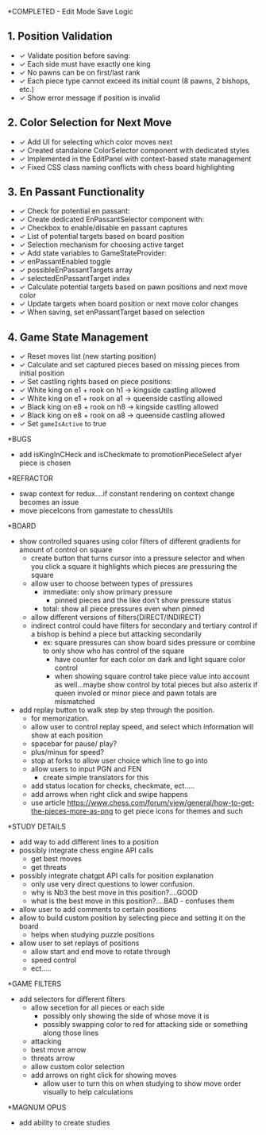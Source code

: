 \*COMPLETED - Edit Mode Save Logic

## 1. Position Validation

- ✓ Validate position before saving:
- ✓ Each side must have exactly one king
- ✓ No pawns can be on first/last rank
- ✓ Each piece type cannot exceed its initial count (8 pawns, 2 bishops, etc.)
- ✓ Show error message if position is invalid

## 2. Color Selection for Next Move

- ✓ Add UI for selecting which color moves next
- ✓ Created standalone ColorSelector component with dedicated styles
- ✓ Implemented in the EditPanel with context-based state management
- ✓ Fixed CSS class naming conflicts with chess board highlighting

## 3. En Passant Functionality

- ✓ Check for potential en passant:
- ✓ Create dedicated EnPassantSelector component with:
- ✓ Checkbox to enable/disable en passant captures
- ✓ List of potential targets based on board position
- ✓ Selection mechanism for choosing active target
- ✓ Add state variables to GameStateProvider:
- ✓ enPassantEnabled toggle
- ✓ possibleEnPassantTargets array
- ✓ selectedEnPassantTarget index
- ✓ Calculate potential targets based on pawn positions and next move color
- ✓ Update targets when board position or next move color changes
- ✓ When saving, set enPassantTarget based on selection

## 4. Game State Management

- ✓ Reset moves list (new starting position)
- ✓ Calculate and set captured pieces based on missing pieces from initial position
- ✓ Set castling rights based on piece positions:
- ✓ White king on e1 + rook on h1 -> kingside castling allowed
- ✓ White king on e1 + rook on a1 -> queenside castling allowed
- ✓ Black king on e8 + rook on h8 -> kingside castling allowed
- ✓ Black king on e8 + rook on a8 -> queenside castling allowed
- ✓ Set `gameIsActive` to true

\*BUGS

- add isKingInCHeck and isCheckmate to promotionPieceSelect afyer piece
  is chosen

\*REFRACTOR

- swap context for redux....if constant rendering on context change becomes an issue
- move pieceIcons from gamestate to chessUtils

\*BOARD

- show controlled squares using color filters of different gradients for amount of control on square
  - create button that turns cursor into a pressure selector and when you click a square it highlights which pieces are pressuring the square
  - allow user to choose between types of pressures
    - immediate: only show primary pressure
      - pinned pieces and the like don't show pressure status
    - total: show all piece pressures even when pinned
  - allow different versions of filters(DIRECT/INDIRECT)
  - indirect control could have filters for secondary and tertiary control if a bishop is behind a piece but attacking secondarily
    - ex: square pressures can show board sides pressure or combine to only show who has control of the square
      - have counter for each color on dark and light square color control
      - when showing square control take piece value into account as well...maybe show control by total pieces but also asterix if queen involed or minor piece and pawn totals are mismatched
- add replay button to walk step by step through the position.
  - for memorization.
  - allow user to control replay speed, and select which information will show at each position
  - spacebar for pause/ play?
  - plus/minus for speed?
  - stop at forks to allow user choice which line to go into
  - allow users to input PGN and FEN
    - create simple translators for this
  - add status location for checks, checkmate, ect.....
  - add arrows when right click and swipe happens
  - use article https://www.chess.com/forum/view/general/how-to-get-the-pieces-more-as-png to get piece icons for themes and such

\*STUDY DETAILS

- add way to add different lines to a position
- possibly integrate chess engine API calls
  - get best moves
  - get threats
- possibly integrate chatgpt API calls for position explanation
  - only use very direct questions to lower confusion.
  - why is Nb3 the best move in this position?....GOOD
  - what is the best move in this position?....BAD - confuses them
- allow user to add comments to certain positions
- allow to build custom position by selecting piece and setting it on the board
  - helps when studying puzzle positions
- allow user to set replays of positions
  - allow start and end move to rotate through
  - speed control
  - ect.....

\*GAME FILTERS

- add selectors for different filters
  - allow secetion for all pieces or each side
    - possibly only showing the side of whose move it is
    - possibly swapping color to red for attacking side or something along those lines
  - attacking
  - best move arrow
  - threats arrow
  - allow custom color selection
  - add arrows on right click for showing moves
    - allow user to turn this on when studying to show move order visually to help calculations

\*MAGNUM OPUS

- add ability to create studies
